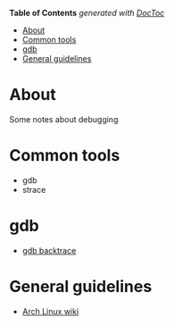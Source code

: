 <!-- START doctoc generated TOC please keep comment here to allow auto update -->
<!-- DON'T EDIT THIS SECTION, INSTEAD RE-RUN doctoc TO UPDATE -->
**Table of Contents**  *generated with [DocToc](https://github.com/thlorenz/doctoc)*

- [About](#about)
- [Common tools](#common-tools)
- [gdb](#gdb)
- [General guidelines](#general-guidelines)

<!-- END doctoc generated TOC please keep comment here to allow auto update -->

# About
Some notes about debugging

# Common tools
 
 * gdb
 * strace
 
# gdb

 * [gdb backtrace](https://sourceware.org/gdb/onlinedocs/gdb/Backtrace.html)

# General guidelines

* [Arch Linux wiki](https://wiki.archlinux.org/index.php/Step-by-step_debugging_guide)
